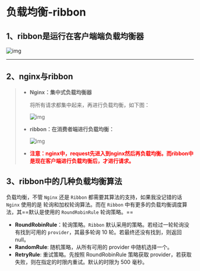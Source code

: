 # 负载均衡-ribbon



## 1、ribbon是运行在客户端端负载均衡器

![img](/Users/jc/Documents/JavaNote/分布式与微服务/mooc-springcloud/640-20200107152249120.jpeg)



------

## 2、nginx与ribbon

> - **Nginx：集中式负载均衡器**
>
>   将所有请求都集中起来，再进行负载均衡，如下图：
>
>   ![img](/Users/jc/Documents/JavaNote/分布式与微服务/mooc-springcloud/640-20200107152445636.jpeg)
>
> - **ribbon：在消费者端进行负载均衡：**
>
>   ![img](/Users/jc/Documents/JavaNote/分布式与微服务/mooc-springcloud/640-20200107152515068.jpeg)
>
> - **<font color='red'>注意：nginx中，request先进入到nginx然后再负载均衡。而ribbon中是现在客户端进行负载均衡后，才进行请求。</font>**



## 3、ribbon中的几种负载均衡算法

负载均衡，不管 `Nginx` 还是 `Ribbon` 都需要其算法的支持，如果我没记错的话 `Nginx` 使用的是 轮询和加权轮询算法。而在 `Ribbon` 中有更多的负载均衡调度算法，其==默认是使用的 `RoundRobinRule` 轮询策略。==

- **RoundRobinRule**：轮询策略。`Ribbon` 默认采用的策略。若经过一轮轮询没有找到可用的 `provider`，其最多轮询 10 轮。若最终还没有找到，则返回 null。
- **RandomRule**: 随机策略，从所有可用的 provider 中随机选择一个。
- **RetryRule**: 重试策略。先按照 RoundRobinRule 策略获取 provider，若获取失败，则在指定的时限内重试。默认的时限为 500 毫秒。